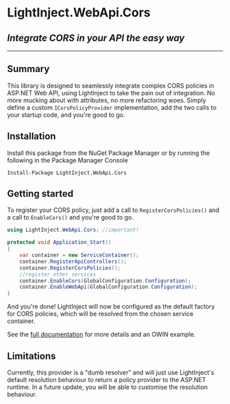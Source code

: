 # LightInject.WebApi.Cors

## *Integrate CORS in your API the easy way*

---

## Summary

This library is designed to seamlessly integrate complex CORS policies in ASP.NET Web API, using LightInject to take the pain out of integration. No more mucking about with attributes, no more refactoring woes. Simply define a custom `ICorsPolicyProvider` implementation, add the two calls to your startup code, and you're good to go.

## Installation

Install this package from the NuGet Package Manager or by running the following in the Package Manager Console

```
Install-Package LightInject.WebApi.Cors
```


## Getting started

To register your CORS policy, just add a call to `RegisterCorsPolicies()` and a call to `EnableCors()` and you're good to go.

```csharp
using LightInject.WebApi.Cors; //important!

protected void Application_Start()
{
    var container = new ServiceContainer();
    container.RegisterApiControllers();
    container.RegisterCorsPolicies();
    //register other services
    container.EnableCors(GlobalConfiguration.Configuration);
    container.EnableWebApi(GlobalConfiguration.Configuration);              
}
```
And you're done! LightInject will now be configured as the default factory for CORS policies, which will be resolved from the chosen service container.

See the [full documentation](https://agc93.github.io/LightInject.WebApi.Cors) for more details and an OWIN example.

## Limitations

Currently, this provider is a "dumb resolver" and will just use LightInject's default resolution behaviour to return a policy provider to the ASP.NET runtime.  In a future update, you will be able to customise the resolution behaviour.